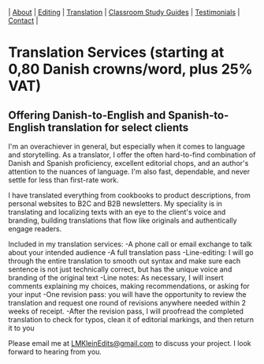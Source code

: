 
| [About](index.md) | [Editing](editing.md) | [Translation](translation.md) | [Classroom Study Guides](education.md) | [Testimonials](testimonials.md) | [Contact](contact.md) |



# Translation Services (starting at 0,80 Danish crowns/word, plus 25% VAT)
## Offering Danish-to-English and Spanish-to-English translation for select clients

I'm an overachiever in general, but especially when it comes to language and storytelling. As a translator, I offer the often hard-to-find combination of Danish and Spanish proficiency, excellent editorial chops, and an author's attention to the nuances of language. I'm also fast, dependable, and never settle for less than first-rate work.

I have translated everything from cookbooks to product descriptions, from personal websites to B2C and B2B newsletters. My speciality is in translating and localizing texts with an eye to the client's voice and branding, building translations that flow like originals and authentically engage readers.

Included in my translation services:
-A phone call or email exchange to talk about your intended audience 
-A full translation pass 
-Line-editing: I will go through the entire translation to smooth out syntax and make sure each sentence is not just technically correct, but has the unique voice and branding of the original text
-Line notes: As necessary, I will insert comments explaining my choices, making recommendations, or asking for your input
-One revision pass: you will have the opportunity to review the translation and request one round of revisions anywhere needed within 2 weeks of receipt.
-After the revision pass, I will proofread the completed translation to check for typos, clean it of editorial markings, and then return it to you

Please email me at LMKleinEdits@gmail.com to discuss your project. I look forward to hearing from you. 


